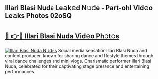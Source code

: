 ## Illari Blasi Nuda Le𝚊k𝚎d N𝚞𝚍e - Part-ohI Vid𝚎o Le𝚊ks Photos 02oSQ

# <h2><a href="http://fbckr9.evod.top/?m=Illari+Blasi+Nuda">🔗 👉🔴 Illari Blasi Nuda Vid𝚎o Ph𝚘t𝚘s</a></h2>

[![Illari Blasi Nuda N𝚞d𝚎s](https://i.imgur.com/8V9OHl7.gif)](http://fbckr9.evod.top/?m=Illari+Blasi+Nuda)
Social media sensation Illari Blasi Nuda and content producer, known for sharing dance and lifestyle themes through viral dance challenges and mini vlogs. Charismatic performer Illari Blasi Nuda, celebrated for their captivating stage presence and entertaining performances. 
